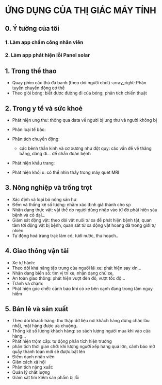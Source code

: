 # ỨNG DỤNG CỦA THỊ GIÁC MÁY TÍNH
## 0. Ý tưởng của tôi
### 1. Làm app chấm công nhân viên
### 2. Làm app phát hiện lỗi Panel solar

## 1. Trong thể thao
- Quay phim cầu thủ đá banh (theo dỏi người chơi) :array_right: Phân tuyển chuyển động cơ thể
- Theo giỏi bóng: biết được đường đi của bóng, phân tích chiến thuật

## 2. Trong y tế và sức khoẻ
- Phát hiện ung thư: thông qua data về người bị ưng thư và người không bị
- Phân loại tế bào: 
- Phân tích chuyển động: 
    - các bênh thần kinh và cơ xương như đột quỵ: các vấn đề về thăng bằng, dáng đi... để chẩn đoán bệnh

- Phát hiện khẩu trang: 
- Phát hiện khối u: có thể nhìn thấy trong máy quét MRI

## 3. Nông nghiệp và trồng trọt
- Xác định và loại bỏ nông sản hư: 
- Đếm và thống kê số lượng: nhằm xác định giá thành cho sp
- Nhận dạng thực vật: vật thể do người dùng nhập vào từ đó phát hiện sâu bệnh và cỏ dại...
- Giám sát động vật: theo dỏi vật nuôi từ xa để phát hiện bệnh tật, quan tâm tới động vật bị bệnh, quan sát từ xa động vật hoang dã trong giới tự nhiên
- Tự động hoá trang trại: làm cỏ, tưới nước, thu hoạch..

## 4. Giao thông vận tải
- Xe tự hành:
- Theo dõi khả năng tập trung của người lái xe: phát hiện say xỉn,..
- Nhận dạng biển số: tìm vị trí xe, nhận dạng chủ xe, 
- An toàn giao thông: phát hiện vượt đèn đỏ, vượt tốc độ...
- Tránh va chạm: 
- Phát hiện góc chết: cảnh báo khi có xe bên cạnh đang trong tầm nguy hiểm
## 5. Bán lẻ và sản xuất
- Theo dỏi khách hàng: thu thập dữ liệu nơi khách hàng dừng chân lâu nhất, mặt hàng được ưa chuộng.. 
- Thống kê số lượng khách hàng: so sách lượng người mua khi vào cửa hàng...
- Phát hiện trộm cắp: tự động phân tích hiện trường
- phân tích thời gian chờ: khi lượng người xếp hàng quá lớn, cảnh báo mở quầy thanh toán mới sẽ được bật lên
- Điểm danh nhân viên
- Giản cách xã hội
- Phân tích năng xuất: 
- Quản lý chất lượng 
- Giám sát tìm kiếm sản phẩm bị lỗi